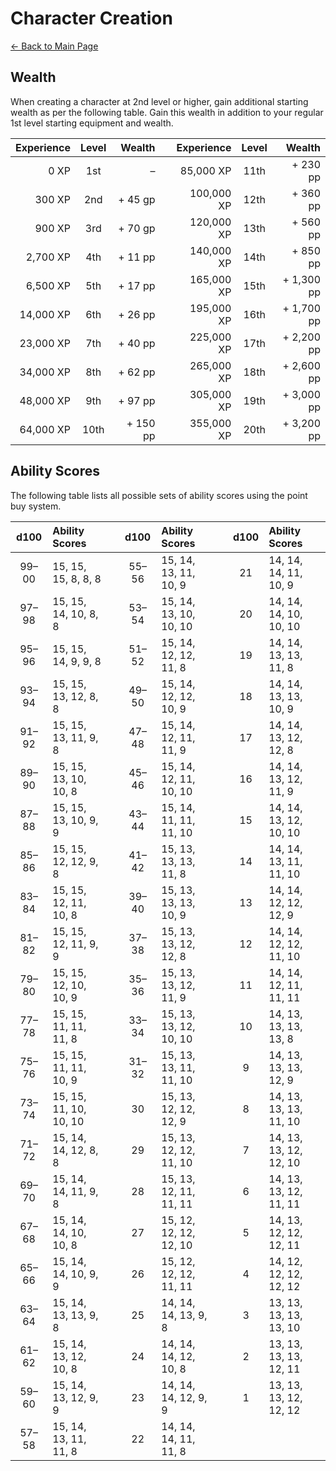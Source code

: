 # Character Creation

[<- Back to Main Page](../README.md)

## Wealth
When creating a character at 2nd level or higher, gain additional starting wealth as per the following table. Gain this wealth in addition to your regular 1st level starting equipment and wealth.

| Experience | Level |   Wealth |       | Experience | Level |     Wealth |
| ---------: | :---: | -------: | :---: | ---------: | :---: | ---------: |
|       0 XP |  1st  |        – |       |  85,000 XP | 11th  |   + 230 pp |
|     300 XP |  2nd  |  + 45 gp |       | 100,000 XP | 12th  |   + 360 pp |
|     900 XP |  3rd  |  + 70 gp |       | 120,000 XP | 13th  |   + 560 pp |
|   2,700 XP |  4th  |  + 11 pp |       | 140,000 XP | 14th  |   + 850 pp |
|   6,500 XP |  5th  |  + 17 pp |       | 165,000 XP | 15th  | + 1,300 pp |
|  14,000 XP |  6th  |  + 26 pp |       | 195,000 XP | 16th  | + 1,700 pp |
|  23,000 XP |  7th  |  + 40 pp |       | 225,000 XP | 17th  | + 2,200 pp |
|  34,000 XP |  8th  |  + 62 pp |       | 265,000 XP | 18th  | + 2,600 pp |
|  48,000 XP |  9th  |  + 97 pp |       | 305,000 XP | 19th  | + 3,000 pp |
|  64,000 XP | 10th  | + 150 pp |       | 355,000 XP | 20th  | + 3,200 pp |

## Ability Scores
The following table lists all possible sets of ability scores using the point buy system.

| d100  | Ability Scores         |       | d100  | Ability Scores         |       | d100  | Ability Scores         |
| :---: | :--------------------- | :---: | :---: | :--------------------- | :---: | :---: | :--------------------- |
| 99–00 | 15, 15, 15,  8,  8,  8 |       | 55–56 | 15, 14, 13, 11, 10,  9 |       |  21   | 14, 14, 14, 11, 10,  9 |
| 97–98 | 15, 15, 14, 10,  8,  8 |       | 53–54 | 15, 14, 13, 10, 10, 10 |       |  20   | 14, 14, 14, 10, 10, 10 |
| 95–96 | 15, 15, 14,  9,  9,  8 |       | 51–52 | 15, 14, 12, 12, 11,  8 |       |  19   | 14, 14, 13, 13, 11,  8 |
| 93–94 | 15, 15, 13, 12,  8,  8 |       | 49–50 | 15, 14, 12, 12, 10,  9 |       |  18   | 14, 14, 13, 13, 10,  9 |
| 91–92 | 15, 15, 13, 11,  9,  8 |       | 47–48 | 15, 14, 12, 11, 11,  9 |       |  17   | 14, 14, 13, 12, 12,  8 |
| 89–90 | 15, 15, 13, 10, 10,  8 |       | 45–46 | 15, 14, 12, 11, 10, 10 |       |  16   | 14, 14, 13, 12, 11,  9 |
| 87–88 | 15, 15, 13, 10,  9,  9 |       | 43–44 | 15, 14, 11, 11, 11, 10 |       |  15   | 14, 14, 13, 12, 10, 10 |
| 85–86 | 15, 15, 12, 12,  9,  8 |       | 41–42 | 15, 13, 13, 13, 11,  8 |       |  14   | 14, 14, 13, 11, 11, 10 |
| 83–84 | 15, 15, 12, 11, 10,  8 |       | 39–40 | 15, 13, 13, 13, 10,  9 |       |  13   | 14, 14, 12, 12, 12,  9 |
| 81–82 | 15, 15, 12, 11,  9,  9 |       | 37–38 | 15, 13, 13, 12, 12,  8 |       |  12   | 14, 14, 12, 12, 11, 10 |
| 79–80 | 15, 15, 12, 10, 10,  9 |       | 35–36 | 15, 13, 13, 12, 11,  9 |       |  11   | 14, 14, 12, 11, 11, 11 |
| 77–78 | 15, 15, 11, 11, 11,  8 |       | 33–34 | 15, 13, 13, 12, 10, 10 |       |  10   | 14, 13, 13, 13, 13,  8 |
| 75–76 | 15, 15, 11, 11, 10,  9 |       | 31–32 | 15, 13, 13, 11, 11, 10 |       |   9   | 14, 13, 13, 13, 12,  9 |
| 73–74 | 15, 15, 11, 10, 10, 10 |       |  30   | 15, 13, 12, 12, 12,  9 |       |   8   | 14, 13, 13, 13, 11, 10 |
| 71–72 | 15, 14, 14, 12,  8,  8 |       |  29   | 15, 13, 12, 12, 11, 10 |       |   7   | 14, 13, 13, 12, 12, 10 |
| 69–70 | 15, 14, 14, 11,  9,  8 |       |  28   | 15, 13, 12, 11, 11, 11 |       |   6   | 14, 13, 13, 12, 11, 11 |
| 67–68 | 15, 14, 14, 10, 10,  8 |       |  27   | 15, 12, 12, 12, 12, 10 |       |   5   | 14, 13, 12, 12, 12, 11 |
| 65–66 | 15, 14, 14, 10,  9,  9 |       |  26   | 15, 12, 12, 12, 11, 11 |       |   4   | 14, 12, 12, 12, 12, 12 |
| 63–64 | 15, 14, 13, 13,  9,  8 |       |  25   | 14, 14, 14, 13,  9,  8 |       |   3   | 13, 13, 13, 13, 13, 10 |
| 61–62 | 15, 14, 13, 12, 10,  8 |       |  24   | 14, 14, 14, 12, 10,  8 |       |   2   | 13, 13, 13, 13, 12, 11 |
| 59–60 | 15, 14, 13, 12,  9,  9 |       |  23   | 14, 14, 14, 12,  9,  9 |       |   1   | 13, 13, 13, 12, 12, 12 |
| 57–58 | 15, 14, 13, 11, 11,  8 |       |  22   | 14, 14, 14, 11, 11,  8 |       |       |                        |
